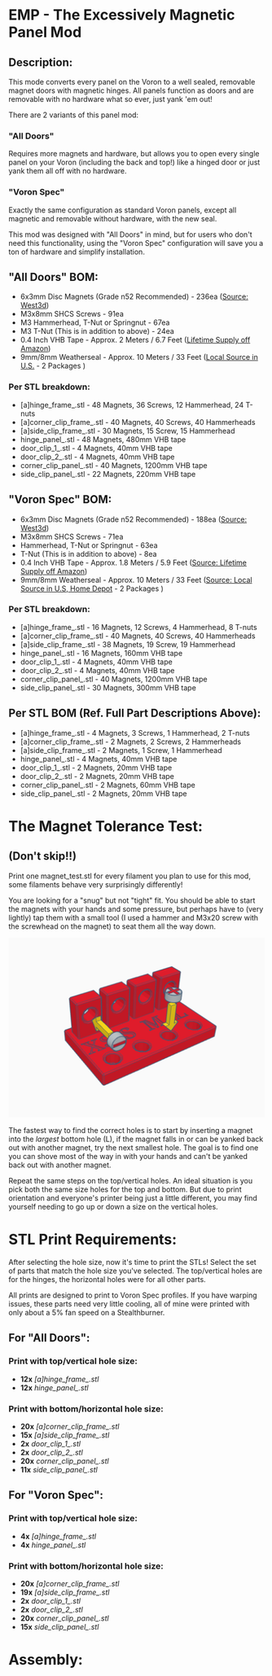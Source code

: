 # **EMP - The Excessively Magnetic Panel Mod**

## Description:
This mode converts every panel on the Voron to a well sealed, removable magnet doors with magnetic hinges. All panels function as doors and are removable with no hardware what so ever, just yank 'em out!

There are 2 variants of this panel mod:

### "All Doors"
Requires more magnets and hardware, but allows you to open every single panel on your Voron (including the back and top!) like a hinged door or just yank them all off with no hardware.

### "Voron Spec"
Exactly the same configuration as standard Voron panels, except all magnetic and removable without hardware, with the new seal.

This mod was designed with "All Doors" in mind, but for users who don't need this functionality, using the "Voron Spec" configuration will save you a ton of hardware and simplify installation.

## "All Doors" BOM:
- 6x3mm Disc Magnets (Grade n52 Recommended)  - 236ea ([Source: West3d](https://west3d.com/products/6mm-x-3mm-round-neomydium-magnets))
- M3x8mm SHCS Screws                          - 91ea
- M3 Hammerhead, T-Nut or Springnut           - 67ea
- M3 T-Nut (This is in addition to above)     - 24ea
- 0.4 Inch VHB Tape                           - Approx. 2 Meters / 6.7 Feet ([Lifetime Supply off Amazon](https://www.amazon.com/gp/product/B0CLV11RT9/))
- 9mm/8mm Weatherseal                         - Approx. 10 Meters / 33 Feet ([Local Source in U.S.](https://www.homedepot.com/p/M-D-Building-Products-17-ft-Black-Small-Rubber-Auto-Marine-Weatherseal-for-All-Climates-01025/202066509) - 2 Packages )


### Per STL breakdown:
- [a]hinge_frame_<SIZE>.stl                 - 48 Magnets, 36 Screws, 12 Hammerhead, 24 T-nuts
- [a]corner_clip_frame_<SIZE>.stl           - 40 Magnets, 40 Screws, 40 Hammerheads
- [a]side_clip_frame_<SIZE>.stl             - 30 Magnets, 15 Screw, 15 Hammerhead
- hinge_panel_<SIZE>.stl                    - 48 Magnets, 480mm VHB tape
- door_clip_1_<SIZE>.stl                    - 4 Magnets, 40mm VHB tape
- door_clip_2_<SIZE>.stl                    - 4 Magnets, 40mm VHB tape
- corner_clip_panel_<SIZE>.stl              - 40 Magnets, 1200mm VHB tape
- side_clip_panel_<SIZE>.stl                - 22 Magnets, 220mm VHB tape

## "Voron Spec" BOM:
- 6x3mm Disc Magnets (Grade n52 Recommended)  - 188ea ([Source: West3d](https://west3d.com/products/6mm-x-3mm-round-neomydium-magnets))
- M3x8mm SHCS Screws                          - 71ea
- Hammerhead, T-Nut or Springnut              - 63ea
- T-Nut (This is in addition to above)        - 8ea
- 0.4 Inch VHB Tape                           - Approx. 1.8 Meters / 5.9 Feet ([Source: Lifetime Supply off Amazon](https://www.amazon.com/gp/product/B0CLV11RT9/))
- 9mm/8mm Weatherseal                         - Approx. 10 Meters / 33 Feet ([Source: Local Source in U.S, Home Depot](https://www.homedepot.com/p/M-D-Building-Products-17-ft-Black-Small-Rubber-Auto-Marine-Weatherseal-for-All-Climates-01025/202066509) - 2 Packages )

### Per STL breakdown:
- [a]hinge_frame_<SIZE>.stl                 - 16 Magnets, 12 Screws, 4 Hammerhead, 8 T-nuts
- [a]corner_clip_frame_<SIZE>.stl           - 40 Magnets, 40 Screws, 40 Hammerheads
- [a]side_clip_frame_<SIZE>.stl             - 38 Magnets, 19 Screw, 19 Hammerhead 
- hinge_panel_<SIZE>.stl                    - 16 Magnets, 160mm VHB tape
- door_clip_1_<SIZE>.stl                    - 4 Magnets, 40mm VHB tape
- door_clip_2_<SIZE>.stl                    - 4 Magnets, 40mm VHB tape
- corner_clip_panel_<SIZE>.stl              - 40 Magnets, 1200mm VHB tape
- side_clip_panel_<SIZE>.stl                - 30 Magnets, 300mm VHB tape

## Per STL BOM (Ref. Full Part Descriptions Above):
- [a]hinge_frame_<SIZE>.stl                 - 4 Magnets, 3 Screws, 1 Hammerhead, 2 T-nuts
- [a]corner_clip_frame_<SIZE>.stl           - 2 Magnets, 2 Screws, 2 Hammerheads
- [a]side_clip_frame_<SIZE>.stl             - 2 Magnets, 1 Screw, 1 Hammerhead
- hinge_panel_<SIZE>.stl                    - 4 Magnets, 40mm VHB tape
- door_clip_1_<SIZE>.stl                    - 2 Magnets, 20mm VHB tape
- door_clip_2_<SIZE>.stl                    - 2 Magnets, 20mm VHB tape
- corner_clip_panel_<SIZE>.stl              - 2 Magnets, 60mm VHB tape
- side_clip_panel_<SIZE>.stl                - 2 Magnets, 20mm VHB tape

# The Magnet Tolerance Test:
## (Don't skip!!)

Print one magnet_test.stl for every filament you plan to use for this mod, some filaments behave very surprisingly differently!

You are looking for a "snug" but not "tight" fit. You should be able to start the magnets with your hands and some pressure, but perhaps have to (very lightly) tap them with a small tool (I used a hammer and M3x20 screw with the screwhead on the magnet) to seat them all the way down.

![Magnet Test](Images/Magnet-Test.png)

The fastest way to find the correct holes is to start by inserting a magnet into the *largest* bottom hole (L), if the magnet falls in or can be yanked back out with another magnet, try the next smallest hole. The goal is to find one you can shove most of the way in with your hands and can't be yanked back out with another magnet.

Repeat the same steps on the top/vertical holes. An ideal situation is you pick both the same size holes for the top and bottom. But due to print orientation and everyone's printer being just a little different, you may find yourself needing to go up or down a size on the vertical holes.

# STL Print Requirements:
After selecting the hole size, now it's time to print the STLs! Select the set of parts that match the hole size you've selected. The top/vertical holes are for the hinges, the horizontal holes were for all other parts.

All prints are designed to print to Voron Spec profiles. If you have warping issues, these parts need very little cooling, all of mine were printed with only about a 5% fan speed on a Stealthburner.

## For "All Doors":
### Print with top/vertical hole size:
- **12x** *[a]hinge_frame_<SIZE>.stl*
- **12x** *hinge_panel_<SIZE>.stl*

### Print with bottom/horizontal hole size:
- **20x** *[a]corner_clip_frame_<SIZE>.stl*
- **15x** *[a]side_clip_frame_<SIZE>.stl*
- **2x** *door_clip_1_<SIZE>.stl*
- **2x** *door_clip_2_<SIZE>.stl*
- **20x** *corner_clip_panel_<SIZE>.stl*
- **11x** *side_clip_panel_<SIZE>.stl*

## For "Voron Spec":
### Print with top/vertical hole size:
- **4x** *[a]hinge_frame_<SIZE>.stl*
- **4x** *hinge_panel_<SIZE>.stl*

### Print with bottom/horizontal hole size:
- **20x** *[a]corner_clip_frame_<SIZE>.stl*
- **19x** *[a]side_clip_frame_<SIZE>.stl*
- **2x** *door_clip_1_<SIZE>.stl*
- **2x** *door_clip_2_<SIZE>.stl*
- **20x** *corner_clip_panel_<SIZE>.stl*
- **15x** *side_clip_panel_<SIZE>.stl*

# Assembly: